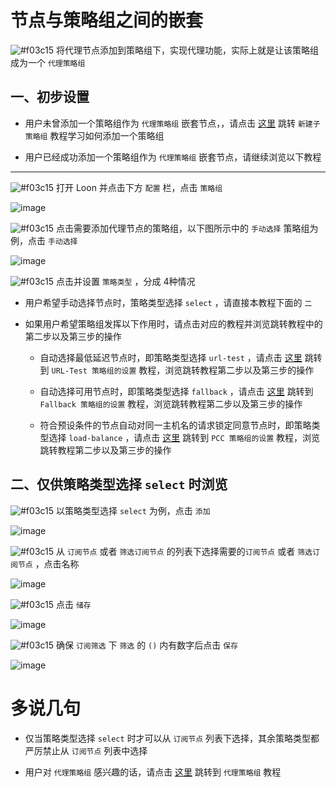 # 节点与策略组之间的嵌套

![#f03c15](https://placehold.it/15/f03c15/000000?text=+) 将代理节点添加到策略组下，实现代理功能，实际上就是让该策略组成为一个 `代理策略组`

## 一、初步设置

- 用户未曾添加一个策略组作为 `代理策略组` 嵌套节点，，请点击 [这里](https://github.com/chiupam/tutorial/blob/master/Loon/Plus/New_Proxy_Group.md) 跳转 `新建子策略组` 教程学习如何添加一个策略组

- 用户已经成功添加一个策略组作为 `代理策略组` 嵌套节点，请继续浏览以下教程

---

![#f03c15](https://placehold.it/15/f03c15/000000?text=+) 打开 Loon 并点击下方 `配置` 栏，点击 `策略组`

![image](https://raw.githubusercontent.com/chiupam/tutorial-image/master/Loon/Plus/Proxy_Group.jpg)

![#f03c15](https://placehold.it/15/f03c15/000000?text=+) 点击需要添加代理节点的策略组，以下图所示中的 `手动选择` 策略组为例，点击 `手动选择`

![image](https://raw.githubusercontent.com/chiupam/tutorial-image/master/Loon/Plus/Remote_Proxy_in_Proxy_Group_1.jpg)

![#f03c15](https://placehold.it/15/f03c15/000000?text=+) 点击并设置 `策略类型` ，分成 4种情况 

- 用户希望手动选择节点时，策略类型选择 `select` ，请直接本教程下面的 `二`

- 如果用户希望策略组发挥以下作用时，请点击对应的教程并浏览跳转教程中的第二步以及第三步的操作

  - 自动选择最低延迟节点时，即策略类型选择 `url-test` ，请点击 [这里](https://github.com/chiupam/tutorial/blob/master/Loon/Plus/URL-Test.md) 跳转到 `URL-Test 策略组的设置` 教程，浏览跳转教程第二步以及第三步的操作

  - 自动选择可用节点时，即策略类型选择 `fallback` ，请点击 [这里](https://github.com/chiupam/tutorial/blob/master/Loon/Plus/Fallback.md) 跳转到 `Fallback 策略组的设置` 教程，浏览跳转教程第二步以及第三步的操作

  - 符合预设条件的节点自动对同一主机名的请求锁定同意节点时，即策略类型选择 `load-balance` ，请点击 [这里](https://github.com/chiupam/tutorial/blob/master/Loon/Plus/PCC.md) 跳转到 `PCC 策略组的设置` 教程，浏览跳转教程第二步以及第三步的操作

## 二、仅供策略类型选择 `select` 时浏览

![#f03c15](https://placehold.it/15/f03c15/000000?text=+) 以策略类型选择 `select` 为例，点击 `添加`

![image](https://raw.githubusercontent.com/chiupam/tutorial-image/master/Loon/Select_1.jpg)

![#f03c15](https://placehold.it/15/f03c15/000000?text=+) 从 `订阅节点` 或者 `筛选订阅节点` 的列表下选择需要的`订阅节点` 或者 `筛选订阅节点` ，点击名称

![image](https://raw.githubusercontent.com/chiupam/tutorial-image/master/Loon/Select_2.jpg)

![#f03c15](https://placehold.it/15/f03c15/000000?text=+) 点击 `储存`

![image](https://raw.githubusercontent.com/chiupam/tutorial-image/master/Loon/Select_3.jpg)

![#f03c15](https://placehold.it/15/f03c15/000000?text=+) 确保 `订阅筛选` 下 `筛选` 的 `()` 内有数字后点击 `保存`

![image](https://raw.githubusercontent.com/chiupam/tutorial-image/master/Loon/Select_4.jpg)

# 多说几句

- 仅当策略类型选择 `select` 时才可以从 `订阅节点` 列表下选择，其余策略类型都严厉禁止从 `订阅节点` 列表中选择

- 用户对 `代理策略组` 感兴趣的话，请点击 [这里](https://github.com/chiupam/tutorial/blob/master/Loon/Plus/Default_Proxy.md) 跳转到 `代理策略组` 教程


